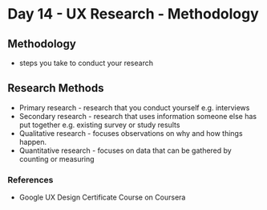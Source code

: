# Day 14 - UX Research - Methodology

## Methodology

- steps you take to conduct your research

## Research Methods

- Primary research - research that you conduct yourself e.g. interviews
- Secondary research - research that uses information someone else has put together e.g. existing survey or study results
- Qualitative research - focuses observations on why and how things happen.
- Quantitative research - focuses on data that can be gathered by counting or measuring

### References

- Google UX Design Certificate Course on Coursera
